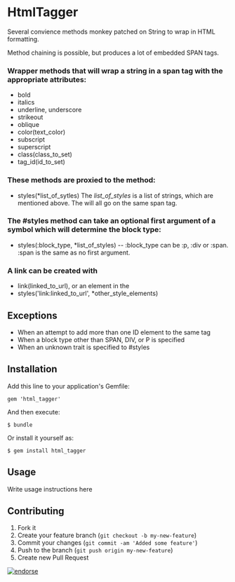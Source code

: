 # HtmlTagger

Several convience methods monkey patched on String to wrap in HTML formatting.

Method chaining is possible, but produces a lot of embedded SPAN tags.

### Wrapper methods that will wrap a string in a span tag with the appropriate attributes:

  * bold
  * italics
  * underline, underscore
  * strikeout
  * oblique
  * color(text_color)
  * subscript
  * superscript
  * class(class_to_set)
  * tag_id(id_to_set)

### These methods are proxied to the method:

  * styles(*list_of_sytles)
  The _list_of_styles_ is a list of strings, which are mentioned above.  The will all go on the same span tag.

### The #styles method can take an optional first argument of a symbol which will determine the block type:

  * styles(:block_type, *list_of_styles) -- :block_type can be :p, :div or :span.  :span is the same as no first argument.

### A link can be created with

  * link(linked_to_url), or an element in the
  * styles('link:linked_to_url', *other_style_elements)

## Exceptions

   * When an attempt to add more than one ID element to the same tag
   * When a block type other than SPAN, DIV, or P is specified
   * When an unknown trait is specified to #styles


## Installation

Add this line to your application's Gemfile:

    gem 'html_tagger'

And then execute:

    $ bundle

Or install it yourself as:

    $ gem install html_tagger

## Usage

 Write usage instructions here

## Contributing

1. Fork it
2. Create your feature branch (`git checkout -b my-new-feature`)
3. Commit your changes (`git commit -am 'Added some feature'`)
4. Push to the branch (`git push origin my-new-feature`)
5. Create new Pull Request

[![endorse](http://api.coderwall.com/coyote/endorsecount.png)](http://coderwall.com/coyote)
